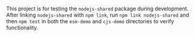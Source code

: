 This project is for testing the `nodejs-shared` package during development. After linking `nodejs-shared` with `npm link`, run `npm link nodejs-shared` and then `npm test` in both the `esm-demo` and `cjs-demo` directories to verify functionality.